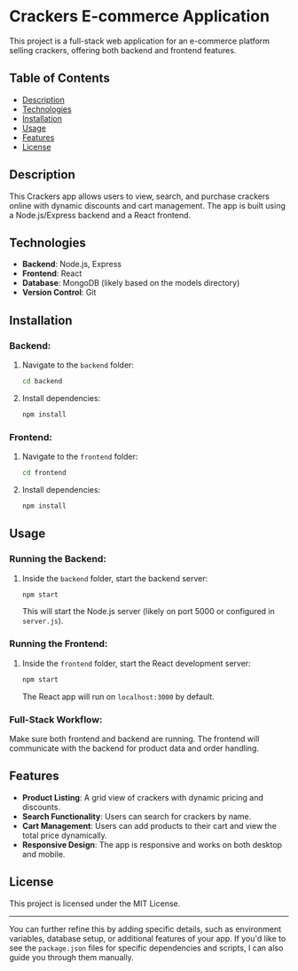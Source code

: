 
# Crackers E-commerce Application

This project is a full-stack web application for an e-commerce platform selling crackers, offering both backend and frontend features.

## Table of Contents
- [Description](#description)
- [Technologies](#technologies)
- [Installation](#installation)
- [Usage](#usage)
- [Features](#features)
- [License](#license)

## Description
This Crackers app allows users to view, search, and purchase crackers online with dynamic discounts and cart management. The app is built using a Node.js/Express backend and a React frontend.

## Technologies
- **Backend**: Node.js, Express
- **Frontend**: React
- **Database**: MongoDB (likely based on the models directory)
- **Version Control**: Git

## Installation

### Backend:
1. Navigate to the `backend` folder:
    ```bash
    cd backend
    ```
2. Install dependencies:
    ```bash
    npm install
    ```

### Frontend:
1. Navigate to the `frontend` folder:
    ```bash
    cd frontend
    ```
2. Install dependencies:
    ```bash
    npm install
    ```

## Usage

### Running the Backend:
1. Inside the `backend` folder, start the backend server:
    ```bash
    npm start
    ```
   This will start the Node.js server (likely on port 5000 or configured in `server.js`).

### Running the Frontend:
1. Inside the `frontend` folder, start the React development server:
    ```bash
    npm start
    ```
   The React app will run on `localhost:3000` by default.

### Full-Stack Workflow:
Make sure both frontend and backend are running. The frontend will communicate with the backend for product data and order handling.

## Features
- **Product Listing**: A grid view of crackers with dynamic pricing and discounts.
- **Search Functionality**: Users can search for crackers by name.
- **Cart Management**: Users can add products to their cart and view the total price dynamically.
- **Responsive Design**: The app is responsive and works on both desktop and mobile.

## License
This project is licensed under the MIT License.

---

You can further refine this by adding specific details, such as environment variables, database setup, or additional features of your app. If you'd like to see the `package.json` files for specific dependencies and scripts, I can also guide you through them manually.
